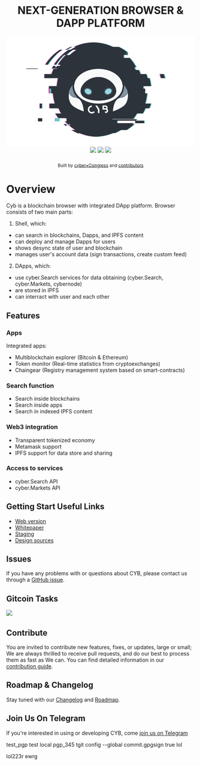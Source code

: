 
<h1 align="center">
NEXT-GENERATION BROWSER & DAPP PLATFORM
</h1>

<div align="center">
  <img src="/design/logo/readme.png"></a>
</div>


<div align="center">
<img src="https://img.shields.io/circleci/project/github/cybercongress/cyb.svg?style=flat-square&longCache=true">
<img src="https://img.shields.io/github/release/cybercongress/cyb.svg?style=flat-square&longCache=true">
<img src="https://img.shields.io/github/license/cybercongress/cyb.svg?style=flat-square&longCache=true">
</div>


<div align="center">
  <img src="https://img.shields.io/github/contributors/cybercongress/cyb.svg?style=flat-square&longCache=true" alt="">
   <img src="https://img.shields.io/badge/contributions-welcome-orange.svg?style=flat-square&longCache=true" alt="" />
</div>

<div align="center">
  <sub>Built by
  <a href="https://twitter.com/cyber_devs">cyber•Congress</a> and
  <a href="https://github.com/cybercongress/chaingear/graphs/contributors">
    contributors
  </a>
</div>

# Overview

Cyb is a blockchain browser with integrated DApp platform. Browser consists of two main parts:

1. Shell, which:

- can search in blockchains, Dapps, and IPFS content
- can deploy and manage Dapps for users
- shows desync state of user and blockchain
- manages user's account data (sign transactions, create custom feed)

2. DApps, which:

- use cyber.Search services for data obtaining (cyber.Search, cyber.Markets, cybernode)
- are stored in IPFS
- can interract with user and each other

## Features

### Apps

Integrated apps:

- Multiblockchain explorer (Bitcoin & Ethereum)
- Token monitor (Real-time statistics from cryptoexchanges)
- Chaingear (Registry management system based on smart-contracts)

### Search function

- Search inside blockchains
- Search inside apps
- Search in indexed IPFS content


### Web3 integration

- Transparent tokenized economy
- Metamask support
- IPFS support for data store and sharing


### Access to services

- cyber.Search API
- cyber.Markets API


## Getting Start Useful Links

* [Web version](http://cyb.ai/)
* [Whitepaper](./docs/whitepaper.md)
* [Staging](docs/staging.md)
* [Design sources](./design/)

## Issues

If you have any problems with or questions about CYB, please contact us through a
[GitHub issue](https://github.com/cybercongress/cyb/issues).

## Gitcoin Tasks
<a href="https://gitcoin.co/explorer?q=cyber-browser">
    <img src="https://gitcoin.co/funding/embed?repo=https://github.com/cybercongress/cyber-browser">
</a>

## Contribute

You are invited to contribute new features, fixes, or updates, large or small; We are always thrilled to receive pull
requests, and do our best to process them as fast as We can. You can find detailed information in our
[contribution guide](./CONTRIBUTION.md).

## Roadmap & Changelog

Stay tuned with our [Changelog](./CHANGELOG.md) and [Roadmap](https://github.com/orgs/cybercongress/projects/1).

## Join Us On Telegram

If you're interested in using or developing CYB, come [join us on Telegram](https://t.me/fuckgoogle)


test_pgp
test local pgp_345
tgit config --global commit.gpgsign true
lol

lol223r   ewrg
